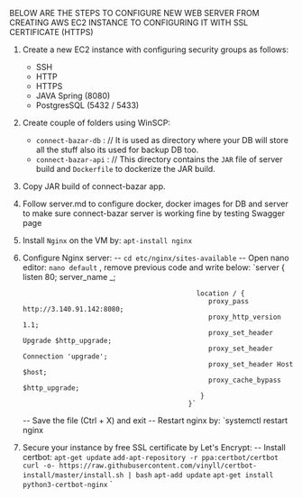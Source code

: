 BELOW ARE THE STEPS TO CONFIGURE NEW WEB SERVER FROM CREATING AWS EC2 INSTANCE TO CONFIGURING IT WITH SSL CERTIFICATE (HTTPS)
1. Create a new EC2 instance with configuring security groups as follows:
	- SSH
	- HTTP
	- HTTPS
	- JAVA Spring (8080)
	- PostgresSQL (5432 / 5433)

2. Create couple of folders using WinSCP:
	- `connect-bazar-db` : // It is used as directory where your DB will store all the stuff also its used for backup DB too.
	- `connect-bazar-api` : // This directory contains the `JAR` file of server build and `Dockerfile` to dockerize the JAR build.

3. Copy JAR build of connect-bazar app.

3. Follow server.md to configure docker, docker images for DB and server to make sure connect-bazar server is working fine by testing Swagger page

4. Install `Nginx` on the VM by: 
   `apt-install nginx`

5. Configure Nginx server:
	-- `cd etc/nginx/sites-available`
	-- Open nano editor: `nano default` , remove previous code and write below:
												`server {
												  listen      80;
												  server_name   _;

												  location / {
													 proxy_pass http://3.140.91.142:8080;
													 proxy_http_version 1.1;
													 proxy_set_header Upgrade $http_upgrade;
													 proxy_set_header Connection 'upgrade';
													 proxy_set_header Host $host;
													 proxy_cache_bypass $http_upgrade;
												   }
												}`
	-- Save the file (Ctrl + X) and exit
	-- Restart nginx by: `systemctl restart nginx
	
6. Secure your instance by free SSL certificate by Let's Encrypt:
	-- Install certbot:
		`apt-get update`
		`add-apt-repository -r ppa:certbot/certbot`
		`curl -o- https://raw.githubusercontent.com/vinyll/certbot-install/master/install.sh | bash`
		`apt-add update`
		`apt-get install python3-certbot-nginx`
			`
	


	